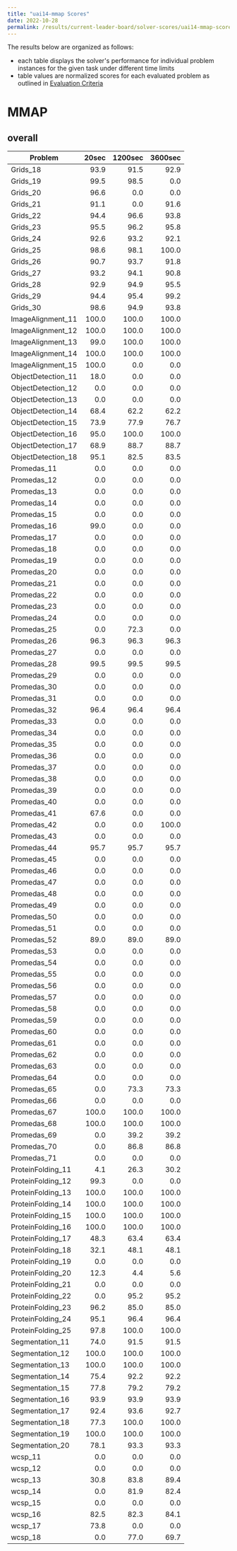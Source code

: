 ```yaml
---
title: "uai14-mmap Scores"
date: 2022-10-28
permalink: /results/current-leader-board/solver-scores/uai14-mmap-scores
---
```




The results below are organized as follows:
- each table displays the solver's performance for individual problem instances for the given task under different time limits
- table values are normalized scores for each evaluated problem as outlined in [Evaluation Criteria](https://uaicompetition.github.io/uci-2022/results/evaluation-criteria/)


# MMAP

## overall

|      Problem       | 20sec | 1200sec | 3600sec |
| ------------------ | ----: | ------: | ------: |
| Grids_18           |  93.9 |    91.5 |    92.9 |
| Grids_19           |  99.5 |    98.5 |     0.0 |
| Grids_20           |  96.6 |     0.0 |     0.0 |
| Grids_21           |  91.1 |     0.0 |    91.6 |
| Grids_22           |  94.4 |    96.6 |    93.8 |
| Grids_23           |  95.5 |    96.2 |    95.8 |
| Grids_24           |  92.6 |    93.2 |    92.1 |
| Grids_25           |  98.6 |    98.1 |   100.0 |
| Grids_26           |  90.7 |    93.7 |    91.8 |
| Grids_27           |  93.2 |    94.1 |    90.8 |
| Grids_28           |  92.9 |    94.9 |    95.5 |
| Grids_29           |  94.4 |    95.4 |    99.2 |
| Grids_30           |  98.6 |    94.9 |    93.8 |
| ImageAlignment_11  | 100.0 |   100.0 |   100.0 |
| ImageAlignment_12  | 100.0 |   100.0 |   100.0 |
| ImageAlignment_13  |  99.0 |   100.0 |   100.0 |
| ImageAlignment_14  | 100.0 |   100.0 |   100.0 |
| ImageAlignment_15  | 100.0 |     0.0 |     0.0 |
| ObjectDetection_11 |  18.0 |     0.0 |     0.0 |
| ObjectDetection_12 |   0.0 |     0.0 |     0.0 |
| ObjectDetection_13 |   0.0 |     0.0 |     0.0 |
| ObjectDetection_14 |  68.4 |    62.2 |    62.2 |
| ObjectDetection_15 |  73.9 |    77.9 |    76.7 |
| ObjectDetection_16 |  95.0 |   100.0 |   100.0 |
| ObjectDetection_17 |  68.9 |    88.7 |    88.7 |
| ObjectDetection_18 |  95.1 |    82.5 |    83.5 |
| Promedas_11        |   0.0 |     0.0 |     0.0 |
| Promedas_12        |   0.0 |     0.0 |     0.0 |
| Promedas_13        |   0.0 |     0.0 |     0.0 |
| Promedas_14        |   0.0 |     0.0 |     0.0 |
| Promedas_15        |   0.0 |     0.0 |     0.0 |
| Promedas_16        |  99.0 |     0.0 |     0.0 |
| Promedas_17        |   0.0 |     0.0 |     0.0 |
| Promedas_18        |   0.0 |     0.0 |     0.0 |
| Promedas_19        |   0.0 |     0.0 |     0.0 |
| Promedas_20        |   0.0 |     0.0 |     0.0 |
| Promedas_21        |   0.0 |     0.0 |     0.0 |
| Promedas_22        |   0.0 |     0.0 |     0.0 |
| Promedas_23        |   0.0 |     0.0 |     0.0 |
| Promedas_24        |   0.0 |     0.0 |     0.0 |
| Promedas_25        |   0.0 |    72.3 |     0.0 |
| Promedas_26        |  96.3 |    96.3 |    96.3 |
| Promedas_27        |   0.0 |     0.0 |     0.0 |
| Promedas_28        |  99.5 |    99.5 |    99.5 |
| Promedas_29        |   0.0 |     0.0 |     0.0 |
| Promedas_30        |   0.0 |     0.0 |     0.0 |
| Promedas_31        |   0.0 |     0.0 |     0.0 |
| Promedas_32        |  96.4 |    96.4 |    96.4 |
| Promedas_33        |   0.0 |     0.0 |     0.0 |
| Promedas_34        |   0.0 |     0.0 |     0.0 |
| Promedas_35        |   0.0 |     0.0 |     0.0 |
| Promedas_36        |   0.0 |     0.0 |     0.0 |
| Promedas_37        |   0.0 |     0.0 |     0.0 |
| Promedas_38        |   0.0 |     0.0 |     0.0 |
| Promedas_39        |   0.0 |     0.0 |     0.0 |
| Promedas_40        |   0.0 |     0.0 |     0.0 |
| Promedas_41        |  67.6 |     0.0 |     0.0 |
| Promedas_42        |   0.0 |     0.0 |   100.0 |
| Promedas_43        |   0.0 |     0.0 |     0.0 |
| Promedas_44        |  95.7 |    95.7 |    95.7 |
| Promedas_45        |   0.0 |     0.0 |     0.0 |
| Promedas_46        |   0.0 |     0.0 |     0.0 |
| Promedas_47        |   0.0 |     0.0 |     0.0 |
| Promedas_48        |   0.0 |     0.0 |     0.0 |
| Promedas_49        |   0.0 |     0.0 |     0.0 |
| Promedas_50        |   0.0 |     0.0 |     0.0 |
| Promedas_51        |   0.0 |     0.0 |     0.0 |
| Promedas_52        |  89.0 |    89.0 |    89.0 |
| Promedas_53        |   0.0 |     0.0 |     0.0 |
| Promedas_54        |   0.0 |     0.0 |     0.0 |
| Promedas_55        |   0.0 |     0.0 |     0.0 |
| Promedas_56        |   0.0 |     0.0 |     0.0 |
| Promedas_57        |   0.0 |     0.0 |     0.0 |
| Promedas_58        |   0.0 |     0.0 |     0.0 |
| Promedas_59        |   0.0 |     0.0 |     0.0 |
| Promedas_60        |   0.0 |     0.0 |     0.0 |
| Promedas_61        |   0.0 |     0.0 |     0.0 |
| Promedas_62        |   0.0 |     0.0 |     0.0 |
| Promedas_63        |   0.0 |     0.0 |     0.0 |
| Promedas_64        |   0.0 |     0.0 |     0.0 |
| Promedas_65        |   0.0 |    73.3 |    73.3 |
| Promedas_66        |   0.0 |     0.0 |     0.0 |
| Promedas_67        | 100.0 |   100.0 |   100.0 |
| Promedas_68        | 100.0 |   100.0 |   100.0 |
| Promedas_69        |   0.0 |    39.2 |    39.2 |
| Promedas_70        |   0.0 |    86.8 |    86.8 |
| Promedas_71        |   0.0 |     0.0 |     0.0 |
| ProteinFolding_11  |   4.1 |    26.3 |    30.2 |
| ProteinFolding_12  |  99.3 |     0.0 |     0.0 |
| ProteinFolding_13  | 100.0 |   100.0 |   100.0 |
| ProteinFolding_14  | 100.0 |   100.0 |   100.0 |
| ProteinFolding_15  | 100.0 |   100.0 |   100.0 |
| ProteinFolding_16  | 100.0 |   100.0 |   100.0 |
| ProteinFolding_17  |  48.3 |    63.4 |    63.4 |
| ProteinFolding_18  |  32.1 |    48.1 |    48.1 |
| ProteinFolding_19  |   0.0 |     0.0 |     0.0 |
| ProteinFolding_20  |  12.3 |     4.4 |     5.6 |
| ProteinFolding_21  |   0.0 |     0.0 |     0.0 |
| ProteinFolding_22  |   0.0 |    95.2 |    95.2 |
| ProteinFolding_23  |  96.2 |    85.0 |    85.0 |
| ProteinFolding_24  |  95.1 |    96.4 |    96.4 |
| ProteinFolding_25  |  97.8 |   100.0 |   100.0 |
| Segmentation_11    |  74.0 |    91.5 |    91.5 |
| Segmentation_12    | 100.0 |   100.0 |   100.0 |
| Segmentation_13    | 100.0 |   100.0 |   100.0 |
| Segmentation_14    |  75.4 |    92.2 |    92.2 |
| Segmentation_15    |  77.8 |    79.2 |    79.2 |
| Segmentation_16    |  93.9 |    93.9 |    93.9 |
| Segmentation_17    |  92.4 |    93.6 |    92.7 |
| Segmentation_18    |  77.3 |   100.0 |   100.0 |
| Segmentation_19    | 100.0 |   100.0 |   100.0 |
| Segmentation_20    |  78.1 |    93.3 |    93.3 |
| wcsp_11            |   0.0 |     0.0 |     0.0 |
| wcsp_12            |   0.0 |     0.0 |     0.0 |
| wcsp_13            |  30.8 |    83.8 |    89.4 |
| wcsp_14            |   0.0 |    81.9 |    82.4 |
| wcsp_15            |   0.0 |     0.0 |     0.0 |
| wcsp_16            |  82.5 |    82.3 |    84.1 |
| wcsp_17            |  73.8 |     0.0 |     0.0 |
| wcsp_18            |   0.0 |    77.0 |    69.7 |

